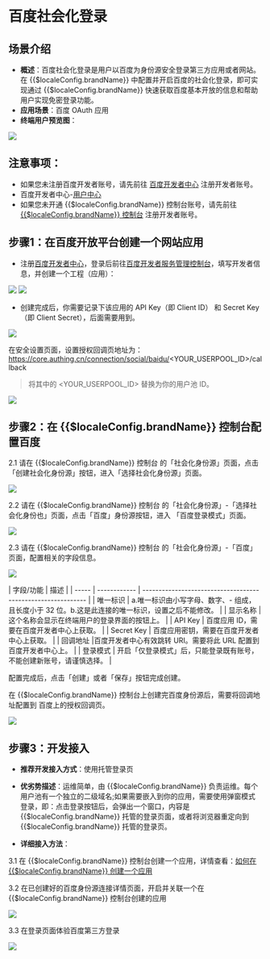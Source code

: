 # 百度社会化登录

<LastUpdated/>

## 场景介绍

- **概述**：百度社会化登录是用户以百度为身份源安全登录第三方应用或者网站。在 {{$localeConfig.brandName}} 中配置并开启百度的社会化登录，即可实现通过 {{$localeConfig.brandName}} 快速获取百度基本开放的信息和帮助用户实现免密登录功能。
- **应用场景**：百度 OAuth 应用
- **终端用户预览图**：

<img src="./images/baidu_0.png" >

## 注意事项：


- 如果您未注册百度开发者账号，请先前往 [百度开发者中心](https://developer.baidu.com/) 注册开发者账号。
- 百度开发者中心-[用户中心](http://developer.baidu.com/user/info)
- 如果您未开通 {{$localeConfig.brandName}} 控制台账号，请先前往 [{{$localeConfig.brandName}} 控制台](https://authing.cn/) 注册开发者账号。

## 步骤1：在百度开放平台创建一个网站应用

- 注册[百度开发者中心](https://developer.baidu.com/)，登录后前往[百度开发者服务管理控制台](http://developer.baidu.com/console#app/project)，填写开发者信息，并创建一个工程（应用）：

<img src="./images/baidu_1.png">
<img src="./images/baidu_2.png">

- 创建完成后，你需要记录下该应用的 API Key（即 Client ID） 和 Secret Key（即 Client Secret），后面需要用到。 

<img src="./images/baidu_3.png">

在安全设置页面，设置授权回调页地址为：https://core.authing.cn/connection/social/baidu/<YOUR_USERPOOL_ID>/callback

> 将其中的 <YOUR_USERPOOL_ID> 替换为你的用户池 ID。

<img src="./images/baidu_4.png">

## 步骤2：在 {{$localeConfig.brandName}} 控制台配置百度

2.1 请在 {{$localeConfig.brandName}}  控制台 的「社会化身份源」页面，点击「创建社会化身份源」按钮，进入「选择社会化身份源」页面。

<img src="./images/baidu_5.png">


2.2 请在  {{$localeConfig.brandName}}  控制台 的「社会化身份源」-「选择社会化身份也」页面，点击「百度」身份源按钮，进入 「百度登录模式」页面。

<img src="./images/baidu_6.png" >

2.3 请在  {{$localeConfig.brandName}}  控制台 的「社会化身份源」-「百度」页面，配置相关的字段信息。

<img src="./images/baidu_7.png" >

| 字段/功能    | 描述                                                         |
| ----- | ------------ | ------------------------------------------------------------ |
| 唯一标识     | a.唯一标识由小写字母、数字、- 组成，且长度小于 32 位。b.这是此连接的唯一标识，设置之后不能修改。 |
| 显示名称     | 这个名称会显示在终端用户的登录界面的按钮上。                 |
| API Key      | 百度应用 ID，需要在百度开发者中心上获取。                  |
| Secret Key    |  百度应用密钥，需要在百度开发者中心上获取。                   |
| 回调地址     |百度开发者中心有效跳转 URI。需要将此 URL 配置到百度开发者中心上。 |
| 登录模式     | 开启「仅登录模式」后，只能登录既有账号，不能创建新账号，请谨慎选择。 |

配置完成后，点击「创建」或者「保存」按钮完成创建。

在 {{$localeConfig.brandName}} 控制台上创建完百度身份源后，需要将回调地址配置到 百度上的授权回调页。

<img src="./images/baidu_2.png">


## 步骤3：开发接入

- **推荐开发接入方式**：使用托管登录页

- **优劣势描述**：运维简单，由 {{$localeConfig.brandName}} 负责运维。每个用户池有一个独立的二级域名;如果需要嵌入到你的应用，需要使用弹窗模式登录，即：点击登录按钮后，会弹出一个窗口，内容是 {{$localeConfig.brandName}} 托管的登录页面，或者将浏览器重定向到 {{$localeConfig.brandName}} 托管的登录页。

- **详细接入方法**：

3.1 在 {{$localeConfig.brandName}} 控制台创建一个应用，详情查看：[如何在 {{$localeConfig.brandName}} 创建一个应用](https://docs.authing.cn/v2/guides/app/create-app.html)

3.2 在已创建好的百度身份源连接详情页面，开启并关联一个在 {{$localeConfig.brandName}} 控制台创建的应用

<img src="./images/baidu_8.png" >

3.3 在登录页面体验百度第三方登录

<img src="./images/baidu_9.png" >